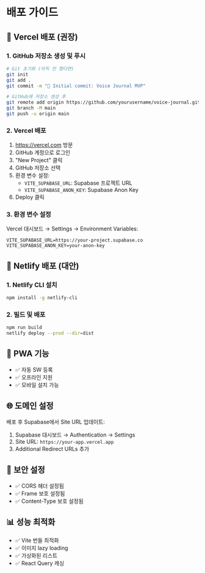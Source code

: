 # 배포 가이드

## 🚀 Vercel 배포 (권장)

### 1. GitHub 저장소 생성 및 푸시
```bash
# Git 초기화 (아직 안 했다면)
git init
git add .
git commit -m "🎉 Initial commit: Voice Journal MVP"

# GitHub에 저장소 생성 후
git remote add origin https://github.com/yourusername/voice-journal.git
git branch -M main
git push -u origin main
```

### 2. Vercel 배포
1. https://vercel.com 방문
2. GitHub 계정으로 로그인
3. "New Project" 클릭
4. GitHub 저장소 선택
5. 환경 변수 설정:
   - `VITE_SUPABASE_URL`: Supabase 프로젝트 URL
   - `VITE_SUPABASE_ANON_KEY`: Supabase Anon Key
6. Deploy 클릭

### 3. 환경 변수 설정
Vercel 대시보드 → Settings → Environment Variables:
```
VITE_SUPABASE_URL=https://your-project.supabase.co
VITE_SUPABASE_ANON_KEY=your-anon-key
```

## 🔧 Netlify 배포 (대안)

### 1. Netlify CLI 설치
```bash
npm install -g netlify-cli
```

### 2. 빌드 및 배포
```bash
npm run build
netlify deploy --prod --dir=dist
```

## 📱 PWA 기능
- ✅ 자동 SW 등록
- ✅ 오프라인 지원
- ✅ 모바일 설치 가능

## 🌐 도메인 설정
배포 후 Supabase에서 Site URL 업데이트:
1. Supabase 대시보드 → Authentication → Settings
2. Site URL: `https://your-app.vercel.app`
3. Additional Redirect URLs 추가

## 🔐 보안 설정
- ✅ CORS 헤더 설정됨
- ✅ Frame 보호 설정됨
- ✅ Content-Type 보호 설정됨

## 📊 성능 최적화
- ✅ Vite 번들 최적화
- ✅ 이미지 lazy loading
- ✅ 가상화된 리스트
- ✅ React Query 캐싱